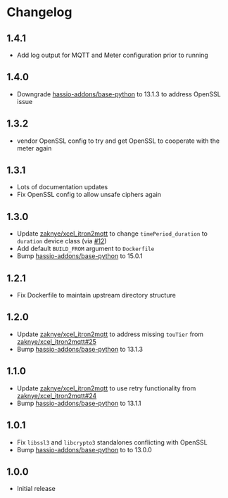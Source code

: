 # Changelog

## 1.4.1

- Add log output for MQTT and Meter configuration prior to running

## 1.4.0

- Downgrade [hassio-addons/base-python](https://github.com/hassio-addons/addon-base-python) to 13.1.3 to address OpenSSL issue

## 1.3.2

- vendor OpenSSL config to try and get OpenSSL to cooperate with the meter again

## 1.3.1

- Lots of documentation updates
- Fix OpenSSL config to allow unsafe ciphers again

## 1.3.0

- Update [zaknye/xcel_itron2mqtt](https://github.com/zaknye/xcel_itron2mqtt) to change `timePeriod_duration` to `duration` device class (via [#12](https://github.com/wingrunr21/hassio-xcel-itron-mqtt/pull/12))
- Add default `BUILD_FROM` argument to `Dockerfile`
- Bump [hassio-addons/base-python](https://github.com/hassio-addons/addon-base-python) to 15.0.1

## 1.2.1

- Fix Dockerfile to maintain upstream directory structure

## 1.2.0

- Update [zaknye/xcel_itron2mqtt](https://github.com/zaknye/xcel_itron2mqtt) to address missing `touTier` from [zaknye/xcel_itron2mqtt#25](https://github.com/zaknye/xcel_itron2mqtt/pull/25)
- Bump [hassio-addons/base-python](https://github.com/hassio-addons/addon-base-python) to 13.1.3

## 1.1.0

- Update [zaknye/xcel_itron2mqtt](https://github.com/zaknye/xcel_itron2mqtt) to use retry functionality from [zaknye/xcel_itron2mqtt#24](https://github.com/zaknye/xcel_itron2mqtt/pull/24)
- Bump [hassio-addons/base-python](https://github.com/hassio-addons/addon-base-python) to 13.1.1

## 1.0.1

- Fix `libssl3` and `libcrypto3` standalones conflicting with OpenSSL
- Bump [hassio-addons/base-python](https://github.com/hassio-addons/addon-base-python) to to 13.0.0

## 1.0.0

- Initial release
